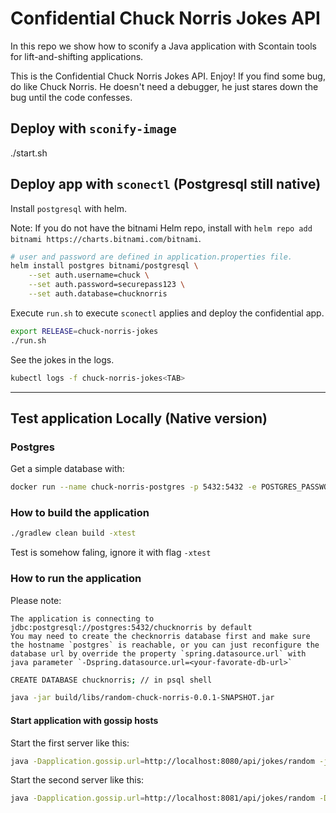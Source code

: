 # Confidential Chuck Norris Jokes API

In this repo we show how to sconify a Java application with Scontain tools for lift-and-shifting applications.

This is the Confidential Chuck Norris Jokes API. Enjoy! If you find some bug, do like Chuck Norris. He doesn't need a debugger, he just stares down the bug until the code confesses.

## Deploy with `sconify-image`

./start.sh

## Deploy app with `sconectl` (Postgresql still native)

Install `postgresql` with helm.

Note: If you do not have the bitnami Helm repo, install with `helm repo add bitnami https://charts.bitnami.com/bitnami`.

```bash
# user and password are defined in application.properties file.
helm install postgres bitnami/postgresql \
    --set auth.username=chuck \
    --set auth.password=securepass123 \
    --set auth.database=chucknorris
```

Execute `run.sh` to execute `sconectl` applies and deploy the confidential app.

```bash
export RELEASE=chuck-norris-jokes
./run.sh
```

See the jokes in the logs.

```bash
kubectl logs -f chuck-norris-jokes<TAB>
```

---

## Test application Locally (Native version)

### Postgres
Get a simple database with:
```bash
docker run --name chuck-norris-postgres -p 5432:5432 -e POSTGRES_PASSWORD=postgres -d postgres
```

### How to build the application

```bash
./gradlew clean build -xtest
```

Test is somehow faling, ignore it with flag `-xtest`

### How to run the application

Please note:
```
The application is connecting to jdbc:postgresql://postgres:5432/chucknorris by default
You may need to create the checknorris database first and make sure the hostname `postgres` is reachable, or you can just reconfigure the database url by override the property `spring.datasource.url` with java parameter `-Dspring.datasource.url=<your-favorate-db-url>`
```

```bash
CREATE DATABASE chucknorris; // in psql shell
```

```bash
java -jar build/libs/random-chuck-norris-0.0.1-SNAPSHOT.jar
```

#### Start application with gossip hosts

Start the first server like this:

```bash
java -Dapplication.gossip.url=http://localhost:8080/api/jokes/random -jar build/libs/random-chuck-norris-0.0.1-SNAPSHOT.jar
```

Start the second server like this:

```bash
java -Dapplication.gossip.url=http://localhost:8081/api/jokes/random -Dserver.port=8081 -jar build/libs/random-chuck-norris-0.0.1-SNAPSHOT.jar
```
